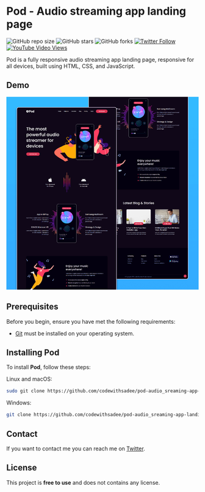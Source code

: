 # Pod - Audio streaming app landing page

![GitHub repo size](https://img.shields.io/github/repo-size/codewithsadee/pod-audio_sreaming-app-landing_page)
![GitHub stars](https://img.shields.io/github/stars/codewithsadee/pod-audio_sreaming-app-landing_page)
![GitHub forks](https://img.shields.io/github/forks/codewithsadee/vcard-personal-portfolio?style=social)
  [![Twitter Follow](https://img.shields.io/twitter/follow/codewithsadee_?style=social)](https://twitter.com/intent/follow?screen_name=codewithsadee_)
[![YouTube Video Views](https://img.shields.io/youtube/views/2VN-O7lZX0E?style=social)](https://youtu.be/2VN-O7lZX0E)

Pod is a fully responsive audio streaming app landing page, responsive for all devices, built using HTML, CSS, and JavaScript.

## Demo

![Pod Desktop Demo](./website-demo-image/desktop.png "Desktop Demo")

## Prerequisites

Before you begin, ensure you have met the following requirements:

* [Git](https://git-scm.com/downloads "Download Git") must be installed on your operating system.

## Installing Pod

To install **Pod**, follow these steps:

Linux and macOS:

```bash
sudo git clone https://github.com/codewithsadee/pod-audio_sreaming-app-landing_page.git
```

Windows:

```bash
git clone https://github.com/codewithsadee/pod-audio_sreaming-app-landing_page.git
```

## Contact

If you want to contact me you can reach me on [Twitter](https://www.twitter.com/codewithsadee).

## License

This project is **free to use** and does not contains any license.
